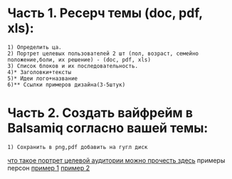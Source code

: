 # Часть 1. Ресерч темы (doc, pdf, xls):
	1) Определить ца.
	2) Портрет целевых пользователей 2 шт (пол, возраст, семейно положение,боли, их решение) - (doc, pdf, xls)
	3) Список блоков и их последовательность.
  	4)* Заголовки+тексты
  	5)* Идеи лого+название
  	6)** Ссылки примеров дизайна(3-5штук)
 
# Часть 2. Создать вайфрейм в Balsamiq согласно вашей темы:
	1) Сохранить в png,pdf добавить на гугл диск
  
  
  [что такое портрет целевой аудитории можно прочесть здесь](https://www.insales.ru/blogs/university/portret-celevoj-auditorii)
  примеры персон 
  [пример 1](https://drive.google.com/file/d/1uaEfgsRXAPLfVbGZb_8gJvpZT406cYkG/view?usp=sharing)
  [пример 2](https://drive.google.com/file/d/12_ORZeRYVYRMM8CMXedEkC9tcCgCSIRX/view?usp=sharing)
  

